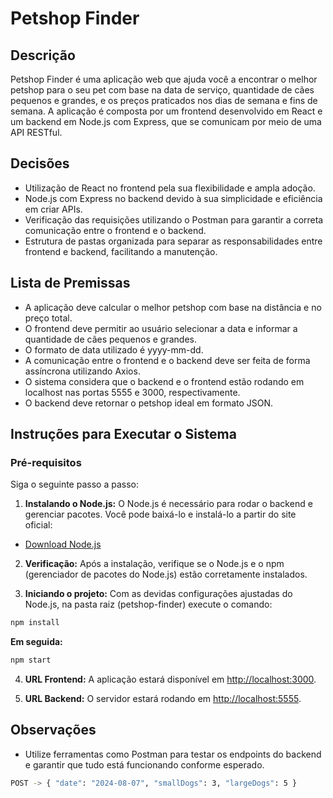 # Petshop Finder 

## Descrição

Petshop Finder é uma aplicação web que ajuda você a encontrar o melhor petshop para o seu pet com base na data de serviço, quantidade de cães pequenos e grandes, e os preços praticados nos dias de semana e fins de semana. A aplicação é composta por um frontend desenvolvido em React e um backend em Node.js com Express, que se comunicam por meio de uma API RESTful.

## Decisões

- Utilização de React no frontend pela sua flexibilidade e ampla adoção.
- Node.js com Express no backend devido à sua simplicidade e eficiência em criar APIs.
- Verificação das requisições utilizando o Postman para garantir a correta comunicação entre o frontend e o backend.
- Estrutura de pastas organizada para separar as responsabilidades entre frontend e backend, facilitando a manutenção.

## Lista de Premissas

- A aplicação deve calcular o melhor petshop com base na distância e no preço total.
- O frontend deve permitir ao usuário selecionar a data e informar a quantidade de cães pequenos e grandes.
- O formato de data utilizado é yyyy-mm-dd.
- A comunicação entre o frontend e o backend deve ser feita de forma assíncrona utilizando Axios.
- O sistema considera que o backend e o frontend estão rodando em localhost nas portas 5555 e 3000, respectivamente.
- O backend deve retornar o petshop ideal em formato JSON.

## Instruções para Executar o Sistema

### Pré-requisitos
Siga o seguinte passo a passo:
  
1. **Instalando o Node.js:**
  O Node.js é necessário para rodar o backend e gerenciar pacotes. Você pode baixá-lo e instalá-lo a partir do site oficial:
- [Download Node.js](https://nodejs.org/)

2. **Verificação:**
  Após a instalação, verifique se o Node.js e o npm (gerenciador de pacotes do Node.js) estão corretamente instalados. 

3. **Iniciando o projeto:**
  Com as devidas configurações ajustadas do Node.js, na pasta raiz (petshop-finder) execute o comando:

```bash
npm install
```
**Em seguida:**

```bash
npm start
```

4. **URL Frontend:**
A aplicação estará disponível em [http://localhost:3000](http://localhost:3000).

5. **URL Backend:**
O servidor estará rodando em [http://localhost:5555](http://localhost:5555).

## Observações
- Utilize ferramentas como Postman para testar os endpoints do backend e garantir que tudo está funcionando conforme esperado.
```bash
POST -> { "date": "2024-08-07", "smallDogs": 3, "largeDogs": 5 }
```
